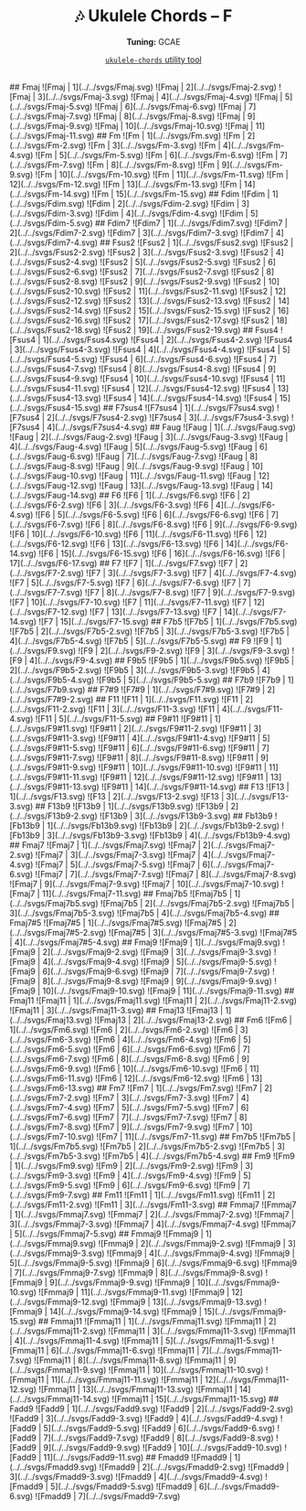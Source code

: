 <div align="center">
	<h1>🎶 Ukulele Chords – F</h1>
	<p>
		<strong>Tuning:</strong> GCAE
	</p>
	<p>
    <a href="https://github.com/capevace/ukulele-chords"><code>ukulele-chords</code> utility tool</a>
	</p>
</div>
<br>
## Fmaj
![Fmaj | 1](../../svgs/Fmaj.svg) ![Fmaj | 2](../../svgs/Fmaj-2.svg) ![Fmaj | 3](../../svgs/Fmaj-3.svg) ![Fmaj | 4](../../svgs/Fmaj-4.svg) ![Fmaj | 5](../../svgs/Fmaj-5.svg) ![Fmaj | 6](../../svgs/Fmaj-6.svg) ![Fmaj | 7](../../svgs/Fmaj-7.svg) ![Fmaj | 8](../../svgs/Fmaj-8.svg) ![Fmaj | 9](../../svgs/Fmaj-9.svg) ![Fmaj | 10](../../svgs/Fmaj-10.svg) ![Fmaj | 11](../../svgs/Fmaj-11.svg) 
## Fm
![Fm | 1](../../svgs/Fm.svg) ![Fm | 2](../../svgs/Fm-2.svg) ![Fm | 3](../../svgs/Fm-3.svg) ![Fm | 4](../../svgs/Fm-4.svg) ![Fm | 5](../../svgs/Fm-5.svg) ![Fm | 6](../../svgs/Fm-6.svg) ![Fm | 7](../../svgs/Fm-7.svg) ![Fm | 8](../../svgs/Fm-8.svg) ![Fm | 9](../../svgs/Fm-9.svg) ![Fm | 10](../../svgs/Fm-10.svg) ![Fm | 11](../../svgs/Fm-11.svg) ![Fm | 12](../../svgs/Fm-12.svg) ![Fm | 13](../../svgs/Fm-13.svg) ![Fm | 14](../../svgs/Fm-14.svg) ![Fm | 15](../../svgs/Fm-15.svg) 
## Fdim
![Fdim | 1](../../svgs/Fdim.svg) ![Fdim | 2](../../svgs/Fdim-2.svg) ![Fdim | 3](../../svgs/Fdim-3.svg) ![Fdim | 4](../../svgs/Fdim-4.svg) ![Fdim | 5](../../svgs/Fdim-5.svg) 
## Fdim7
![Fdim7 | 1](../../svgs/Fdim7.svg) ![Fdim7 | 2](../../svgs/Fdim7-2.svg) ![Fdim7 | 3](../../svgs/Fdim7-3.svg) ![Fdim7 | 4](../../svgs/Fdim7-4.svg) 
## Fsus2
![Fsus2 | 1](../../svgs/Fsus2.svg) ![Fsus2 | 2](../../svgs/Fsus2-2.svg) ![Fsus2 | 3](../../svgs/Fsus2-3.svg) ![Fsus2 | 4](../../svgs/Fsus2-4.svg) ![Fsus2 | 5](../../svgs/Fsus2-5.svg) ![Fsus2 | 6](../../svgs/Fsus2-6.svg) ![Fsus2 | 7](../../svgs/Fsus2-7.svg) ![Fsus2 | 8](../../svgs/Fsus2-8.svg) ![Fsus2 | 9](../../svgs/Fsus2-9.svg) ![Fsus2 | 10](../../svgs/Fsus2-10.svg) ![Fsus2 | 11](../../svgs/Fsus2-11.svg) ![Fsus2 | 12](../../svgs/Fsus2-12.svg) ![Fsus2 | 13](../../svgs/Fsus2-13.svg) ![Fsus2 | 14](../../svgs/Fsus2-14.svg) ![Fsus2 | 15](../../svgs/Fsus2-15.svg) ![Fsus2 | 16](../../svgs/Fsus2-16.svg) ![Fsus2 | 17](../../svgs/Fsus2-17.svg) ![Fsus2 | 18](../../svgs/Fsus2-18.svg) ![Fsus2 | 19](../../svgs/Fsus2-19.svg) 
## Fsus4
![Fsus4 | 1](../../svgs/Fsus4.svg) ![Fsus4 | 2](../../svgs/Fsus4-2.svg) ![Fsus4 | 3](../../svgs/Fsus4-3.svg) ![Fsus4 | 4](../../svgs/Fsus4-4.svg) ![Fsus4 | 5](../../svgs/Fsus4-5.svg) ![Fsus4 | 6](../../svgs/Fsus4-6.svg) ![Fsus4 | 7](../../svgs/Fsus4-7.svg) ![Fsus4 | 8](../../svgs/Fsus4-8.svg) ![Fsus4 | 9](../../svgs/Fsus4-9.svg) ![Fsus4 | 10](../../svgs/Fsus4-10.svg) ![Fsus4 | 11](../../svgs/Fsus4-11.svg) ![Fsus4 | 12](../../svgs/Fsus4-12.svg) ![Fsus4 | 13](../../svgs/Fsus4-13.svg) ![Fsus4 | 14](../../svgs/Fsus4-14.svg) ![Fsus4 | 15](../../svgs/Fsus4-15.svg) 
## F7sus4
![F7sus4 | 1](../../svgs/F7sus4.svg) ![F7sus4 | 2](../../svgs/F7sus4-2.svg) ![F7sus4 | 3](../../svgs/F7sus4-3.svg) ![F7sus4 | 4](../../svgs/F7sus4-4.svg) 
## Faug
![Faug | 1](../../svgs/Faug.svg) ![Faug | 2](../../svgs/Faug-2.svg) ![Faug | 3](../../svgs/Faug-3.svg) ![Faug | 4](../../svgs/Faug-4.svg) ![Faug | 5](../../svgs/Faug-5.svg) ![Faug | 6](../../svgs/Faug-6.svg) ![Faug | 7](../../svgs/Faug-7.svg) ![Faug | 8](../../svgs/Faug-8.svg) ![Faug | 9](../../svgs/Faug-9.svg) ![Faug | 10](../../svgs/Faug-10.svg) ![Faug | 11](../../svgs/Faug-11.svg) ![Faug | 12](../../svgs/Faug-12.svg) ![Faug | 13](../../svgs/Faug-13.svg) ![Faug | 14](../../svgs/Faug-14.svg) 
## F6
![F6 | 1](../../svgs/F6.svg) ![F6 | 2](../../svgs/F6-2.svg) ![F6 | 3](../../svgs/F6-3.svg) ![F6 | 4](../../svgs/F6-4.svg) ![F6 | 5](../../svgs/F6-5.svg) ![F6 | 6](../../svgs/F6-6.svg) ![F6 | 7](../../svgs/F6-7.svg) ![F6 | 8](../../svgs/F6-8.svg) ![F6 | 9](../../svgs/F6-9.svg) ![F6 | 10](../../svgs/F6-10.svg) ![F6 | 11](../../svgs/F6-11.svg) ![F6 | 12](../../svgs/F6-12.svg) ![F6 | 13](../../svgs/F6-13.svg) ![F6 | 14](../../svgs/F6-14.svg) ![F6 | 15](../../svgs/F6-15.svg) ![F6 | 16](../../svgs/F6-16.svg) ![F6 | 17](../../svgs/F6-17.svg) 
## F7
![F7 | 1](../../svgs/F7.svg) ![F7 | 2](../../svgs/F7-2.svg) ![F7 | 3](../../svgs/F7-3.svg) ![F7 | 4](../../svgs/F7-4.svg) ![F7 | 5](../../svgs/F7-5.svg) ![F7 | 6](../../svgs/F7-6.svg) ![F7 | 7](../../svgs/F7-7.svg) ![F7 | 8](../../svgs/F7-8.svg) ![F7 | 9](../../svgs/F7-9.svg) ![F7 | 10](../../svgs/F7-10.svg) ![F7 | 11](../../svgs/F7-11.svg) ![F7 | 12](../../svgs/F7-12.svg) ![F7 | 13](../../svgs/F7-13.svg) ![F7 | 14](../../svgs/F7-14.svg) ![F7 | 15](../../svgs/F7-15.svg) 
## F7b5
![F7b5 | 1](../../svgs/F7b5.svg) ![F7b5 | 2](../../svgs/F7b5-2.svg) ![F7b5 | 3](../../svgs/F7b5-3.svg) ![F7b5 | 4](../../svgs/F7b5-4.svg) ![F7b5 | 5](../../svgs/F7b5-5.svg) 
## F9
![F9 | 1](../../svgs/F9.svg) ![F9 | 2](../../svgs/F9-2.svg) ![F9 | 3](../../svgs/F9-3.svg) ![F9 | 4](../../svgs/F9-4.svg) 
## F9b5
![F9b5 | 1](../../svgs/F9b5.svg) ![F9b5 | 2](../../svgs/F9b5-2.svg) ![F9b5 | 3](../../svgs/F9b5-3.svg) ![F9b5 | 4](../../svgs/F9b5-4.svg) ![F9b5 | 5](../../svgs/F9b5-5.svg) 
## F7b9
![F7b9 | 1](../../svgs/F7b9.svg) 
## F7#9
![F7#9 | 1](../../svgs/F7#9.svg) ![F7#9 | 2](../../svgs/F7#9-2.svg) 
## F11
![F11 | 1](../../svgs/F11.svg) ![F11 | 2](../../svgs/F11-2.svg) ![F11 | 3](../../svgs/F11-3.svg) ![F11 | 4](../../svgs/F11-4.svg) ![F11 | 5](../../svgs/F11-5.svg) 
## F9#11
![F9#11 | 1](../../svgs/F9#11.svg) ![F9#11 | 2](../../svgs/F9#11-2.svg) ![F9#11 | 3](../../svgs/F9#11-3.svg) ![F9#11 | 4](../../svgs/F9#11-4.svg) ![F9#11 | 5](../../svgs/F9#11-5.svg) ![F9#11 | 6](../../svgs/F9#11-6.svg) ![F9#11 | 7](../../svgs/F9#11-7.svg) ![F9#11 | 8](../../svgs/F9#11-8.svg) ![F9#11 | 9](../../svgs/F9#11-9.svg) ![F9#11 | 10](../../svgs/F9#11-10.svg) ![F9#11 | 11](../../svgs/F9#11-11.svg) ![F9#11 | 12](../../svgs/F9#11-12.svg) ![F9#11 | 13](../../svgs/F9#11-13.svg) ![F9#11 | 14](../../svgs/F9#11-14.svg) 
## F13
![F13 | 1](../../svgs/F13.svg) ![F13 | 2](../../svgs/F13-2.svg) ![F13 | 3](../../svgs/F13-3.svg) 
## F13b9
![F13b9 | 1](../../svgs/F13b9.svg) ![F13b9 | 2](../../svgs/F13b9-2.svg) ![F13b9 | 3](../../svgs/F13b9-3.svg) 
## Fb13b9
![Fb13b9 | 1](../../svgs/Fb13b9.svg) ![Fb13b9 | 2](../../svgs/Fb13b9-2.svg) ![Fb13b9 | 3](../../svgs/Fb13b9-3.svg) ![Fb13b9 | 4](../../svgs/Fb13b9-4.svg) 
## Fmaj7
![Fmaj7 | 1](../../svgs/Fmaj7.svg) ![Fmaj7 | 2](../../svgs/Fmaj7-2.svg) ![Fmaj7 | 3](../../svgs/Fmaj7-3.svg) ![Fmaj7 | 4](../../svgs/Fmaj7-4.svg) ![Fmaj7 | 5](../../svgs/Fmaj7-5.svg) ![Fmaj7 | 6](../../svgs/Fmaj7-6.svg) ![Fmaj7 | 7](../../svgs/Fmaj7-7.svg) ![Fmaj7 | 8](../../svgs/Fmaj7-8.svg) ![Fmaj7 | 9](../../svgs/Fmaj7-9.svg) ![Fmaj7 | 10](../../svgs/Fmaj7-10.svg) ![Fmaj7 | 11](../../svgs/Fmaj7-11.svg) 
## Fmaj7b5
![Fmaj7b5 | 1](../../svgs/Fmaj7b5.svg) ![Fmaj7b5 | 2](../../svgs/Fmaj7b5-2.svg) ![Fmaj7b5 | 3](../../svgs/Fmaj7b5-3.svg) ![Fmaj7b5 | 4](../../svgs/Fmaj7b5-4.svg) 
## Fmaj7#5
![Fmaj7#5 | 1](../../svgs/Fmaj7#5.svg) ![Fmaj7#5 | 2](../../svgs/Fmaj7#5-2.svg) ![Fmaj7#5 | 3](../../svgs/Fmaj7#5-3.svg) ![Fmaj7#5 | 4](../../svgs/Fmaj7#5-4.svg) 
## Fmaj9
![Fmaj9 | 1](../../svgs/Fmaj9.svg) ![Fmaj9 | 2](../../svgs/Fmaj9-2.svg) ![Fmaj9 | 3](../../svgs/Fmaj9-3.svg) ![Fmaj9 | 4](../../svgs/Fmaj9-4.svg) ![Fmaj9 | 5](../../svgs/Fmaj9-5.svg) ![Fmaj9 | 6](../../svgs/Fmaj9-6.svg) ![Fmaj9 | 7](../../svgs/Fmaj9-7.svg) ![Fmaj9 | 8](../../svgs/Fmaj9-8.svg) ![Fmaj9 | 9](../../svgs/Fmaj9-9.svg) ![Fmaj9 | 10](../../svgs/Fmaj9-10.svg) ![Fmaj9 | 11](../../svgs/Fmaj9-11.svg) 
## Fmaj11
![Fmaj11 | 1](../../svgs/Fmaj11.svg) ![Fmaj11 | 2](../../svgs/Fmaj11-2.svg) ![Fmaj11 | 3](../../svgs/Fmaj11-3.svg) 
## Fmaj13
![Fmaj13 | 1](../../svgs/Fmaj13.svg) ![Fmaj13 | 2](../../svgs/Fmaj13-2.svg) 
## Fm6
![Fm6 | 1](../../svgs/Fm6.svg) ![Fm6 | 2](../../svgs/Fm6-2.svg) ![Fm6 | 3](../../svgs/Fm6-3.svg) ![Fm6 | 4](../../svgs/Fm6-4.svg) ![Fm6 | 5](../../svgs/Fm6-5.svg) ![Fm6 | 6](../../svgs/Fm6-6.svg) ![Fm6 | 7](../../svgs/Fm6-7.svg) ![Fm6 | 8](../../svgs/Fm6-8.svg) ![Fm6 | 9](../../svgs/Fm6-9.svg) ![Fm6 | 10](../../svgs/Fm6-10.svg) ![Fm6 | 11](../../svgs/Fm6-11.svg) ![Fm6 | 12](../../svgs/Fm6-12.svg) ![Fm6 | 13](../../svgs/Fm6-13.svg) 
## Fm7
![Fm7 | 1](../../svgs/Fm7.svg) ![Fm7 | 2](../../svgs/Fm7-2.svg) ![Fm7 | 3](../../svgs/Fm7-3.svg) ![Fm7 | 4](../../svgs/Fm7-4.svg) ![Fm7 | 5](../../svgs/Fm7-5.svg) ![Fm7 | 6](../../svgs/Fm7-6.svg) ![Fm7 | 7](../../svgs/Fm7-7.svg) ![Fm7 | 8](../../svgs/Fm7-8.svg) ![Fm7 | 9](../../svgs/Fm7-9.svg) ![Fm7 | 10](../../svgs/Fm7-10.svg) ![Fm7 | 11](../../svgs/Fm7-11.svg) 
## Fm7b5
![Fm7b5 | 1](../../svgs/Fm7b5.svg) ![Fm7b5 | 2](../../svgs/Fm7b5-2.svg) ![Fm7b5 | 3](../../svgs/Fm7b5-3.svg) ![Fm7b5 | 4](../../svgs/Fm7b5-4.svg) 
## Fm9
![Fm9 | 1](../../svgs/Fm9.svg) ![Fm9 | 2](../../svgs/Fm9-2.svg) ![Fm9 | 3](../../svgs/Fm9-3.svg) ![Fm9 | 4](../../svgs/Fm9-4.svg) ![Fm9 | 5](../../svgs/Fm9-5.svg) ![Fm9 | 6](../../svgs/Fm9-6.svg) ![Fm9 | 7](../../svgs/Fm9-7.svg) 
## Fm11
![Fm11 | 1](../../svgs/Fm11.svg) ![Fm11 | 2](../../svgs/Fm11-2.svg) ![Fm11 | 3](../../svgs/Fm11-3.svg) 
## Fmmaj7
![Fmmaj7 | 1](../../svgs/Fmmaj7.svg) ![Fmmaj7 | 2](../../svgs/Fmmaj7-2.svg) ![Fmmaj7 | 3](../../svgs/Fmmaj7-3.svg) ![Fmmaj7 | 4](../../svgs/Fmmaj7-4.svg) ![Fmmaj7 | 5](../../svgs/Fmmaj7-5.svg) 
## Fmmaj9
![Fmmaj9 | 1](../../svgs/Fmmaj9.svg) ![Fmmaj9 | 2](../../svgs/Fmmaj9-2.svg) ![Fmmaj9 | 3](../../svgs/Fmmaj9-3.svg) ![Fmmaj9 | 4](../../svgs/Fmmaj9-4.svg) ![Fmmaj9 | 5](../../svgs/Fmmaj9-5.svg) ![Fmmaj9 | 6](../../svgs/Fmmaj9-6.svg) ![Fmmaj9 | 7](../../svgs/Fmmaj9-7.svg) ![Fmmaj9 | 8](../../svgs/Fmmaj9-8.svg) ![Fmmaj9 | 9](../../svgs/Fmmaj9-9.svg) ![Fmmaj9 | 10](../../svgs/Fmmaj9-10.svg) ![Fmmaj9 | 11](../../svgs/Fmmaj9-11.svg) ![Fmmaj9 | 12](../../svgs/Fmmaj9-12.svg) ![Fmmaj9 | 13](../../svgs/Fmmaj9-13.svg) ![Fmmaj9 | 14](../../svgs/Fmmaj9-14.svg) ![Fmmaj9 | 15](../../svgs/Fmmaj9-15.svg) 
## Fmmaj11
![Fmmaj11 | 1](../../svgs/Fmmaj11.svg) ![Fmmaj11 | 2](../../svgs/Fmmaj11-2.svg) ![Fmmaj11 | 3](../../svgs/Fmmaj11-3.svg) ![Fmmaj11 | 4](../../svgs/Fmmaj11-4.svg) ![Fmmaj11 | 5](../../svgs/Fmmaj11-5.svg) ![Fmmaj11 | 6](../../svgs/Fmmaj11-6.svg) ![Fmmaj11 | 7](../../svgs/Fmmaj11-7.svg) ![Fmmaj11 | 8](../../svgs/Fmmaj11-8.svg) ![Fmmaj11 | 9](../../svgs/Fmmaj11-9.svg) ![Fmmaj11 | 10](../../svgs/Fmmaj11-10.svg) ![Fmmaj11 | 11](../../svgs/Fmmaj11-11.svg) ![Fmmaj11 | 12](../../svgs/Fmmaj11-12.svg) ![Fmmaj11 | 13](../../svgs/Fmmaj11-13.svg) ![Fmmaj11 | 14](../../svgs/Fmmaj11-14.svg) ![Fmmaj11 | 15](../../svgs/Fmmaj11-15.svg) 
## Fadd9
![Fadd9 | 1](../../svgs/Fadd9.svg) ![Fadd9 | 2](../../svgs/Fadd9-2.svg) ![Fadd9 | 3](../../svgs/Fadd9-3.svg) ![Fadd9 | 4](../../svgs/Fadd9-4.svg) ![Fadd9 | 5](../../svgs/Fadd9-5.svg) ![Fadd9 | 6](../../svgs/Fadd9-6.svg) ![Fadd9 | 7](../../svgs/Fadd9-7.svg) ![Fadd9 | 8](../../svgs/Fadd9-8.svg) ![Fadd9 | 9](../../svgs/Fadd9-9.svg) ![Fadd9 | 10](../../svgs/Fadd9-10.svg) ![Fadd9 | 11](../../svgs/Fadd9-11.svg) 
## Fmadd9
![Fmadd9 | 1](../../svgs/Fmadd9.svg) ![Fmadd9 | 2](../../svgs/Fmadd9-2.svg) ![Fmadd9 | 3](../../svgs/Fmadd9-3.svg) ![Fmadd9 | 4](../../svgs/Fmadd9-4.svg) ![Fmadd9 | 5](../../svgs/Fmadd9-5.svg) ![Fmadd9 | 6](../../svgs/Fmadd9-6.svg) ![Fmadd9 | 7](../../svgs/Fmadd9-7.svg) 
